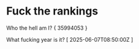 # Fuck the rankings

Who the hell am I?
{ 35994053 }

What fucking year is it?
[ 2025-06-07T08:50:00Z ]
